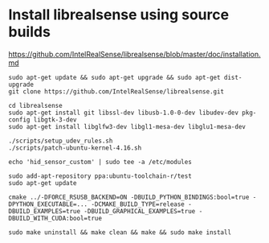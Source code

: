 # Install librealsense using source builds
https://github.com/IntelRealSense/librealsense/blob/master/doc/installation.md

```
sudo apt-get update && sudo apt-get upgrade && sudo apt-get dist-upgrade
git clone https://github.com/IntelRealSense/librealsense.git
```

```
cd librealsense
sudo apt-get install git libssl-dev libusb-1.0-0-dev libudev-dev pkg-config libgtk-3-dev
sudo apt-get install libglfw3-dev libgl1-mesa-dev libglu1-mesa-dev
```

```
./scripts/setup_udev_rules.sh
./scripts/patch-ubuntu-kernel-4.16.sh

echo 'hid_sensor_custom' | sudo tee -a /etc/modules
```

```
sudo add-apt-repository ppa:ubuntu-toolchain-r/test
sudo apt-get update
```


```
cmake ../-DFORCE_RSUSB_BACKEND=ON -DBUILD_PYTHON_BINDINGS:bool=true -DPYTHON_EXECUTABLE=... -DCMAKE_BUILD_TYPE=release -DBUILD_EXAMPLES=true -DBUILD_GRAPHICAL_EXAMPLES=true -DBUILD_WITH_CUDA:bool=true

sudo make uninstall && make clean && make && sudo make install
```

